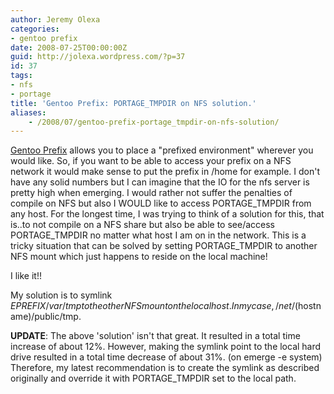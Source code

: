 ```yaml
---
author: Jeremy Olexa
categories:
- gentoo prefix
date: 2008-07-25T00:00:00Z
guid: http://jolexa.wordpress.com/?p=37
id: 37
tags:
- nfs
- portage
title: 'Gentoo Prefix: PORTAGE_TMPDIR on NFS solution.'
aliases:
    - /2008/07/gentoo-prefix-portage_tmpdir-on-nfs-solution/
---
```


[Gentoo Prefix][1] allows you to place a "prefixed environment" wherever you would like. So, if you want to be able to access your prefix on a NFS network it would make sense to put the prefix in /home for example. I don't have any solid numbers but I can imagine that the IO for the nfs server is pretty high when emerging. I would rather not suffer the penalties of compile on NFS but also I WOULD like to access PORTAGE\_TMPDIR from any host. For the longest time, I was trying to think of a solution for this, that is..to not compile on a NFS share but also be able to see/access PORTAGE\_TMPDIR no matter what host I am on in the network. This is a tricky situation that can be solved by setting PORTAGE_TMPDIR to another NFS mount which just happens to reside on the local machine!

I like it!!

My solution is to symlink $EPREFIX/var/tmp to the other NFS mount on the localhost. In my case, /net/$(hostname)/public/tmp.

**UPDATE**: The above 'solution' isn't that great. It resulted in a total time increase of about 12%. However, making the symlink point to the local hard drive resulted in a total time decrease of about 31%. (on emerge -e system) Therefore, my latest recommendation is to create the symlink as described originally and override it with PORTAGE_TMPDIR set to the local path.

 [1]: http://www.gentoo.org/proj/en/gentoo-alt/prefix/index.xml